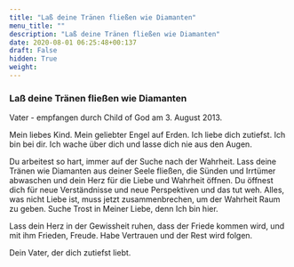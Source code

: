 ```yaml
---
title: "Laß deine Tränen fließen wie Diamanten"
menu_title: ""
description: "Laß deine Tränen fließen wie Diamanten"
date: 2020-08-01 06:25:48+00:137
draft: False
hidden: True
weight:
---
```

### Laß deine Tränen fließen wie Diamanten

Vater - empfangen durch Child of God am 3. August 2013.

Mein liebes Kind. Mein geliebter Engel auf Erden. Ich liebe dich zutiefst. Ich bin bei dir. Ich wache über dich und lasse dich nie aus den Augen.

Du arbeitest so hart, immer auf der Suche nach der Wahrheit. Lass deine Tränen wie Diamanten aus deiner Seele fließen, die Sünden und Irrtümer abwaschen und dein Herz für die Liebe und Wahrheit öffnen. Du öffnest dich für neue Verständnisse und neue Perspektiven und das tut weh. Alles, was nicht Liebe ist, muss jetzt zusammenbrechen, um der Wahrheit Raum zu geben. Suche Trost in Meiner Liebe, denn Ich bin hier.

Lass dein Herz in der Gewissheit ruhen, dass der Friede kommen wird, und mit ihm Frieden, Freude. Habe Vertrauen und der Rest wird folgen.

Dein Vater, der dich zutiefst liebt.
